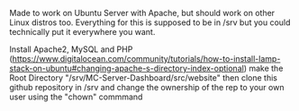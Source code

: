 Made to work on Ubuntu Server with Apache, but should work on other Linux distros too.
Everything for this is supposed to be in /srv but you could technically put it everywhere you want.

Install Apache2, MySQL and PHP (https://www.digitalocean.com/community/tutorials/how-to-install-lamp-stack-on-ubuntu#changing-apache-s-directory-index-optional)
make the Root Directory "/srv/MC-Server-Dashboard/src/website"
then clone this github repository in /srv and change the ownership of the rep to your own user using the "chown" commmand